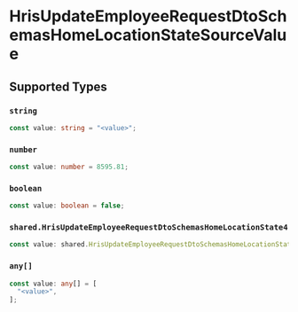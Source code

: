 # HrisUpdateEmployeeRequestDtoSchemasHomeLocationStateSourceValue


## Supported Types

### `string`

```typescript
const value: string = "<value>";
```

### `number`

```typescript
const value: number = 8595.81;
```

### `boolean`

```typescript
const value: boolean = false;
```

### `shared.HrisUpdateEmployeeRequestDtoSchemasHomeLocationState4`

```typescript
const value: shared.HrisUpdateEmployeeRequestDtoSchemasHomeLocationState4 = {};
```

### `any[]`

```typescript
const value: any[] = [
  "<value>",
];
```

